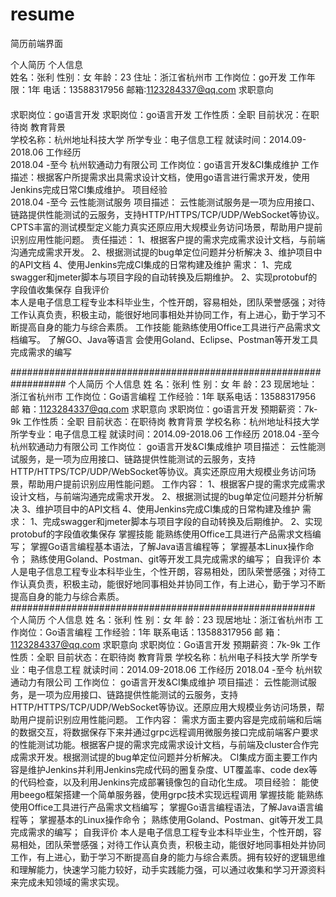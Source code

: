 # resume
简历前端界面


个人简历
个人信息    　　　　　　　　                                                                
姓名：张利	性别：女
年龄：23	住址：浙江省杭州市
工作岗位：go开发	工作年限：1年
电话：13588317956	邮箱:1123284337@qq.com
求职意向    　　　　　　　　                                                                
求职岗位：go语言开发	求职岗位：go语言开发
工作性质：全职	目前状况：在职待岗
教育背景    　　　　　　　　                                                                
学校名称：杭州地址科技大学	所学专业：电子信息工程	就读时间：2014.09-2018.06
工作经历    　　　　　　　　                                                                
2018.04 -至今   杭州软通动力有限公司
工作岗位：go语言开发&CI集成维护
工作描述：根据客户所提需求出具需求设计文档，使用go语言进行需求开发，使用Jenkins完成日常CI集成维护。
项目经验    　　　　　　　　                                                                
2018.04 -至今   云性能测试服务 
项目描述：	云性能测试服务是一项为应用接口、链路提供性能测试的云服务，支持HTTP/HTTPS/TCP/UDP/WebSocket等协议。CPTS丰富的测试模型定义能力真实还原应用大规模业务访问场景，帮助用户提前识别应用性能问题。
责任描述：	1、根据客户提的需求完成需求设计文档，与前端沟通完成需求开发。
2、根据测试提的bug单定位问题并分析解决
3、维护项目中的API文档
4、使用Jenkins完成CI集成的日常构建及维护
需求：	1、完成swagger和jmeter脚本与项目字段的自动转换及后期维护。
2、实现protobuf的字段值收集保存
自我评价    　　　　　　　　                                               
本人是电子信息工程专业本科毕业生，个性开朗，容易相处，团队荣誉感强；对待工作认真负责，积极主动，能很好地同事相处并协同工作，有上进心，勤于学习不断提高自身的能力与综合素质。
工作技能
能熟练使用Office工具进行产品需求文档编写。
了解GO、Java等语言
会使用Goland、Eclipse、Postman等开发工具完成需求的编写



##################################################################
个人简历
个人信息
姓    名：张利	性    别：女
年    龄：23	现居地址：浙江省杭州市
工作岗位：Go语言编程	工作经验：1年
联系电话：13588317956	邮    箱：1123284337@qq.com
求职意向
求职岗位：go语言开发	预期薪资：7k-9k
工作性质：全职	目前状态：在职待岗
教育背景
学校名称：杭州地址科技大学	所学专业：电子信息工程	就读时间：2014.09-2018.06
工作经历
2018.04 -至今   杭州软通动力有限公司
工作岗位：	go语言开发&CI集成维护
项目描述：	云性能测试服务，是一项为应用接口、链路提供性能测试的云服务，支持HTTP/HTTPS/TCP/UDP/WebSocket等协议。真实还原应用大规模业务访问场景，帮助用户提前识别应用性能问题。
工作内容：	1、根据客户提的需求完成需求设计文档，与前端沟通完成需求开发。
2、根据测试提的bug单定位问题并分析解决
3、维护项目中的API文档
4、使用Jenkins完成CI集成的日常构建及维护
需求：	1、完成swagger和jmeter脚本与项目字段的自动转换及后期维护。
2、实现protobuf的字段值收集保存
掌握技能
能熟练使用Office工具进行产品需求文档编写；
掌握Go语言编程基本语法，了解Java语言编程等；
掌握基本Linux操作命令；
熟练使用Goland、Postman、git等开发工具完成需求的编写；
自我评价
本人是电子信息工程专业本科毕业生，个性开朗，容易相处，团队荣誉感强；对待工作认真负责，积极主动，能很好地同事相处并协同工作，有上进心，勤于学习不断提高自身的能力与综合素质。
#######################################################
个人简历
个人信息
姓    名：张利	性    别：女
年    龄：23	现居地址：浙江省杭州市
工作岗位：Go语言编程	工作经验：1年
联系电话：13588317956	邮    箱：1123284337@qq.com
求职意向
求职岗位：Go语言开发	预期薪资：7k-9k
工作性质：全职	目前状态：在职待岗
教育背景
学校名称：杭州电子科技大学	所学专业：电子信息工程	就读时间：2014.09-2018.06
工作经历
2018.04 -至今   杭州软通动力有限公司
工作岗位：	go语言开发&CI集成维护
项目描述：	云性能测试服务，是一项为应用接口、链路提供性能测试的云服务，支持HTTP/HTTPS/TCP/UDP/WebSocket等协议。还原应用大规模业务访问场景，帮助用户提前识别应用性能问题。
工作内容：	需求方面主要内容是完成前端和后端的数据交互，将数据保存下来并通过grpc远程调用微服务接口完成前端客户要求的性能测试功能。根据客户提的需求完成需求设计文档，与前端及cluster合作完成需求开发。根据测试提的bug单定位问题并分析解决。
CI集成方面主要工作内容是维护Jenkins并利用Jenkins完成代码的圈复杂度、UT覆盖率、code dex等的代码检查，以及利用Jenkins完成部署镜像包的自动化生成。
项目经验：	能使用beego框架搭建一个简单服务器，使用grpc技术实现远程调用
掌握技能
能熟练使用Office工具进行产品需求文档编写；
掌握Go语言编程语法，了解Java语言编程等；
掌握基本的Linux操作命令；
熟练使用Goland、Postman、git等开发工具完成需求的编写；
自我评价
本人是电子信息工程专业本科毕业生，个性开朗，容易相处，团队荣誉感强；对待工作认真负责，积极主动，能很好地同事相处并协同工作，有上进心，勤于学习不断提高自身的能力与综合素质。拥有较好的逻辑思维和理解能力，快速学习能力较好，动手实践能力强，可以通过收集和学习开源资料来完成未知领域的需求实现。




